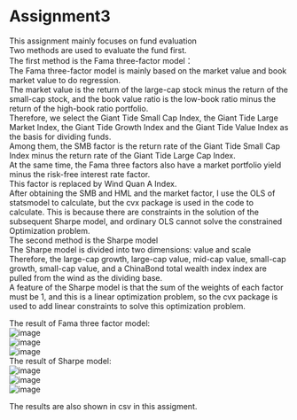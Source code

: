 # Assignment3
This assignment mainly focuses on fund evaluation   
Two methods are used to evaluate the fund first.  
The first method is the Fama three-factor model：  
The Fama three-factor model is mainly based on the market value and book market value to do regression.  
The market value is the return of the large-cap stock minus the return of the small-cap stock, and the book value ratio is the low-book ratio minus the return of the high-book ratio portfolio.  
Therefore, we select the Giant Tide Small Cap Index, the Giant Tide Large Market Index, the Giant Tide Growth Index and the Giant Tide Value Index as the basis for dividing funds.  
Among them, the SMB factor is the return rate of the Giant Tide Small Cap Index minus the return rate of the Giant Tide Large Cap Index.  
At the same time, the Fama three factors also have a market portfolio yield minus the risk-free interest rate factor.  
This factor is replaced by Wind Quan A Index.  
After obtaining the SMB and HML and the market factor, I use the OLS of statsmodel to calculate, but the cvx package is used in the code to calculate. This is because there are constraints in the solution of the subsequent Sharpe model, and ordinary OLS cannot solve the constrained Optimization problem.   
The second method is the Sharpe model  
The Sharpe model is divided into two dimensions: value and scale  
Therefore, the large-cap growth, large-cap value, mid-cap value, small-cap growth, small-cap value, and a ChinaBond total wealth index index are pulled from the wind as the dividing base.  
A feature of the Sharpe model is that the sum of the weights of each factor must be 1, and this is a linear optimization problem, so the cvx package is used to add linear constraints to solve this optimization problem.   


The result of Fama three factor model:  
![image](https://user-images.githubusercontent.com/78793744/117997010-3401a280-b375-11eb-8736-76d52946b704.png)  
![image](https://user-images.githubusercontent.com/78793744/117997097-47147280-b375-11eb-989f-0cb2f8cd1065.png)  
![image](https://user-images.githubusercontent.com/78793744/117997173-54c9f800-b375-11eb-8139-389dd9df0fcf.png)  
The result of Sharpe model:  
![image](https://user-images.githubusercontent.com/78793744/117997287-6b704f00-b375-11eb-81ec-1c383cdf289b.png)  
![image](https://user-images.githubusercontent.com/78793744/117997360-788d3e00-b375-11eb-8dd6-cf062c28bfa4.png)  
![image](https://user-images.githubusercontent.com/78793744/117997422-85aa2d00-b375-11eb-9d27-b184fbe9d11c.png)  

The results are also shown in csv in this assigment.




